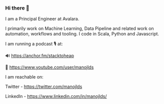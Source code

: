 ### Hi there 👋


I am a Principal Engineer at Avalara.

I primarily work on Machine Learning, Data Pipeline and related work on automation, workflows and tooling. I code in Scala, Python and Javascript.

I am running a podcast 🎙 at:

🔊 https://anchor.fm/stacktoheap

🎥 https://www.youtube.com/user/manojlds

I am reachable on:

Twitter - https://twitter.com/manojlds

LinkedIn - https://www.linkedin.com/in/manojlds/
